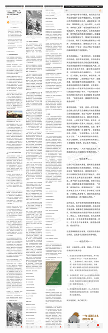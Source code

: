 ![](../../images/2017年06月/XY0629《珊瑚岛》与《动物农庄》：乌托邦与反乌托邦的对峙.jpg)
![](../../images/2017年06月/XY0629《珊瑚岛》与《动物农庄》：乌托邦与反乌托邦的对峙2.jpg)
![](../../images/2017年06月/XY0629《珊瑚岛》与《动物农庄》：乌托邦与反乌托邦的对峙3.jpg)
![](../../images/2017年06月/XY0629《珊瑚岛》与《动物农庄》：乌托邦与反乌托邦的对峙4.jpg)
